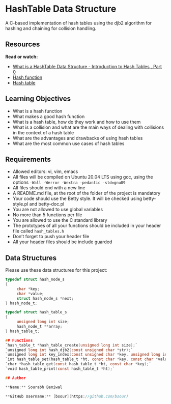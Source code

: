 # HashTable Data Structure

A C-based implementation of hash tables using the djb2 algorithm for hashing and chaining for collision handling.

## Resources

**Read or watch:**
- [What is a HashTable Data Structure - Introduction to Hash Tables , Part 0](https://www.youtube.com/watch?v=MfhjkfocRR0)
- [Hash function](https://en.wikipedia.org/wiki/Hash_function)
- [Hash table](https://en.wikipedia.org/wiki/Hash_table)

## Learning Objectives

- What is a hash function
- What makes a good hash function
- What is a hash table, how do they work and how to use them
- What is a collision and what are the main ways of dealing with collisions in the context of a hash table
- What are the advantages and drawbacks of using hash tables
- What are the most common use cases of hash tables

## Requirements

- Allowed editors: vi, vim, emacs
- All files will be compiled on Ubuntu 20.04 LTS using gcc, using the options `-Wall -Werror -Wextra -pedantic -std=gnu89`
- All files should end with a new line
- A README.md file, at the root of the folder of the project is mandatory
- Your code should use the Betty style. It will be checked using betty-style.pl and betty-doc.pl
- You are not allowed to use global variables
- No more than 5 functions per file
- You are allowed to use the C standard library
- The prototypes of all your functions should be included in your header file called `hash_tables.h`
- Don’t forget to push your header file
- All your header files should be include guarded

## Data Structures

Please use these data structures for this project:

```c
typedef struct hash_node_s
{
     char *key;
     char *value;
     struct hash_node_s *next;
} hash_node_t;

typedef struct hash_table_s
{
     unsigned long int size;
     hash_node_t **array;
} hash_table_t;

## Functions
`hash_table_t *hash_table_create(unsigned long int size);`
`unsigned long int hash_djb2(const unsigned char *str);`
`unsigned long int key_index(const unsigned char *key, unsigned long int size);`
`int hash_table_set(hash_table_t *ht, const char *key, const char *value);`
`char *hash_table_get(const hash_table_t *ht, const char *key);`
`void hash_table_print(const hash_table_t *ht);`

## Author

**Name:** Sourabh Beniwal

**GitHub Username:** [bsour](https://github.com/bsour)
